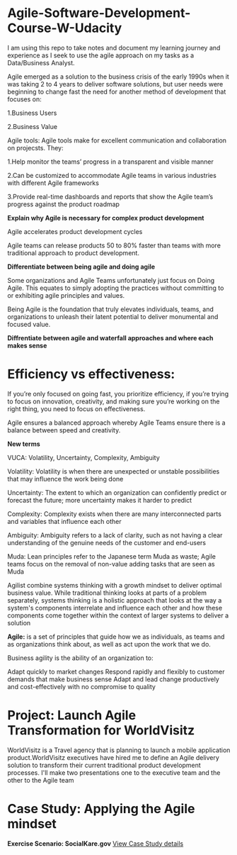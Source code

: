 # Agile-Software-Development-Course-W-Udacity
I am using this repo to take notes and document my learning journey and experience as I seek to use the agile approach on my tasks as a Data/Business Analyst.

Agile emerged as a solution to the business crisis of the early 1990s when it was taking 2 to 4 years to deliver software solutions, but user needs were beginning to change fast the need for another method of development that focuses on:

1.Business Users

2.Business Value

Agile tools:
Agile tools make for excellent communication and collaboration on projecsts. They:

1.Help monitor the teams’ progress in a transparent and visible manner

2.Can be customized to accommodate Agile teams in various industries with different Agile frameworks

3.Provide real-time dashboards and reports that show the Agile team’s progress against the product roadmap

**Explain why Agile is necessary for complex product development**

Agile accelerates product development cycles

Agile teams can release products 50 to 80% faster than teams with more traditional approach to product development.

**Differentiate between being agile and doing agile**

Some organizations and Agile Teams unfortunately just focus on Doing Agile. This equates to simply adopting the practices without committing to or exhibiting agile principles and values.

Being Agile is the foundation that truly elevates individuals, teams, and organizations to unleash their latent potential to deliver monumental and focused value.

**Diffrentiate between agile and waterfall approaches and where each makes sense**

# Efficiency vs effectiveness: 

If you’re only focused on going fast, you prioritize efficiency, if you’re trying to focus on innovation, creativity, and making sure you’re working on the right thing, you need to focus on effectiveness.

Agile ensures a balanced approach whereby Agile Teams ensure there is a balance between speed and creativity.

**New terms**

VUCA: Volatility, Uncertainty, Complexity, Ambiguity

Volatility: Volatility is when there are unexpected or unstable possibilities that may influence the work being done

Uncertainty: The extent to which an organization can confidently predict or forecast the future; more uncertainty makes it harder to predict

Complexity: Complexity exists when there are many interconnected parts and variables that influence each other

Ambiguity: Ambiguity refers to a lack of clarity, such as not having a clear understanding of the genuine needs of the customer and end-users

Muda: Lean principles refer to the Japanese term Muda as waste; Agile teams focus on the removal of non-value adding tasks that are seen as Muda

Agilist combine systems thinking with a growth mindset to deliver optimal business value. While traditional thinking looks at parts of a problem separately, systems thinking is a holistic approach that looks at the way a system's components interrelate and influence each other and how these components come together within the context of larger systems to deliver a solution

**Agile:** is a set of principles that guide how we as individuals, as teams and as organizations think about, as well as act upon the work that we do.

Business agility is the ability of an organization to:

Adapt quickly to market changes
Respond rapidly and flexibly to customer demands that make business sense
Adapt and lead change productively and cost-effectively with no compromise to quality

# Project: Launch Agile Transformation for WorldVisitz
WorldVisitz is a Travel agency that is planning to launch a mobile application product.WorldVisitz executives have hired me to define an Agile delivery solution to transform their current traditional product development processes. I'll make two presentations one to the executive team and the other to the Agile team

# Case Study: Applying the Agile mindset 
**Exercise Scenario: SocialKare.gov** [View Case Study details](https://github.com/JachimmaChristian/Agile-Software-Development-Course-W-Udacity/blob/main/Foundations-of-agile-socialkare.gov-case-study.pdf)

